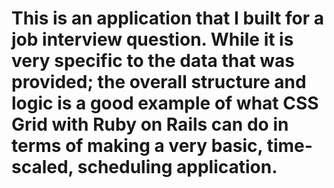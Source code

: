 <h1> 
  This is an application that I built for a job interview question. While it is very specific to the data that was provided; the overall structure and logic is a good example of what CSS Grid with Ruby on Rails can do in terms of making a very basic, time-scaled, scheduling application. 
</h1>
